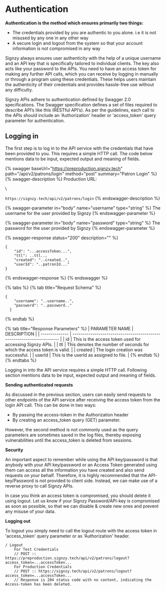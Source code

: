# Authentication

**Authentication is the method which ensures primarily two things:**

* The credentials provided by you are authentic to you alone. i.e it is not misused by any one in any other way
* A secure login and logout from the system so that your account information is not compromised in any way

Signzy always ensures user authenticity with the help of a unique username and an API key that is specifically tailored to individual clients. The key also acts like your password to the APIs. You need to have an access token for making any further API calls, which you can receive by logging in manually or through a program using these credentials. These helps users maintain the authenticity of their credentials and provides hassle-free use without any difficulty.

Signzy APIs adhere to authentication defined by Swagger 2.0 specifications. The Swagger specification defines a set of files required to describe API’s like this (RESTful API’s). As per the guidelines, each call to the APIs should include an 'Authorization' header or 'access\_token' query parameter for authentication.&#x20;

## **Logging in**

The first step is to log in to the API service with the credentials that have been provided to you. This requires a simple HTTP call. The code below mentions data to be input, expected output and meaning of fields.

{% swagger baseUrl="https://preproduction.signzy.tech" path="/api/v2/patrons/login" method="post" summary="Patron Login" %}
{% swagger-description %}
Production URL:

\




`https://signzy.tech/api/v2/patrons/login`
{% endswagger-description %}

{% swagger-parameter in="body" name="username" type="string" %}
The username for the user provided by Signzy
{% endswagger-parameter %}

{% swagger-parameter in="body" name="password" type="string" %}
The password for the user provided by Signzy
{% endswagger-parameter %}

{% swagger-response status="200" description="" %}
```
{
    "id": "...accessToken...",
    "ttl": ..ttl..,
    "created": "..created..",
    "userId": "..patronId..."
}
```
{% endswagger-response %}
{% endswagger %}

{% tabs %}
{% tab title="Request Schema" %}
```
{
    "username": "..username..",
    "password": "..password.."
  }
```
{% endtab %}

{% tab title="Response Parameters" %}
| PARAMETER NAME | DESCRIPTION                                                             |
| -------------- | ----------------------------------------------------------------------- |
| id             | This is the access token used for accessing Signzy APIs.                |
| ttl            | This denotes the number of seconds for which the access token is valid. |
| created        | The login creation was successful.                                      |
| userId         | This is the userId as assigned to file.                                 |
{% endtab %}
{% endtabs %}

Logging in into the API service requires a simple HTTP call. Following section mentions data to be input, expected output and meaning of fields.

**Sending authenticated requests**

As discussed in the previous section, users can easily send requests to other endpoints of the API service after receiving the access token from the login API call. This can be done in two ways:

* By passing the access-token in the Authorization header&#x20;
* By creating an access\_token query (GET) parameter.

However, the second method is not commonly used as the query parameters are sometimes saved in the log files, thereby exposing vulnerabilities until the access\_token is deleted from sessions.&#x20;

**Security**

An important aspect to remember while using the API key/password is that anybody with your API key/password or an Access Token generated using them can access all the information you have created and also send requests on your behalf. Therefore, it is highly recommended that the API-key/Password is not provided to client side. Instead, we can make use of a reverse proxy to call Signzy APIs.

In case you think an access token is compromised, you should delete it using logout. Let us know if your Signzy Password/API-key is compromised as soon as possible, so that we can disable & create new ones and prevent any misuse of your data.

**Logging out**


To logout you simply need to call the logout route with the access token in 'access\_token' query parameter or as 'Authorization' header.

```
/ Logout
    For Test Credentials
    // POST :: https://preproduction.signzy.tech/api/v2/patrons/logout?access_token=...accessToken...
    For Production Credentials
    // POST :: https://signzy.tech/api/v2/patrons/logout?access_token=...accessToken...
    // Response is 204 status code with no content, indicating the Access-token has been deleted.
```
